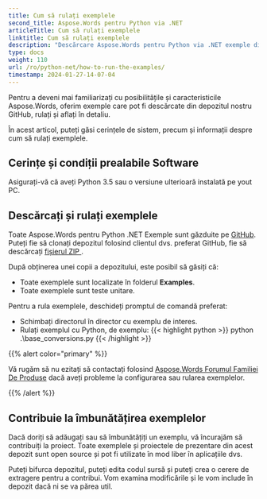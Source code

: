 ```yaml
---
title: Cum să rulați exemplele
second_title: Aspose.Words pentru Python via .NET
articleTitle: Cum să rulați exemplele
linktitle: Cum să rulați exemplele
description: "Descărcare Aspose.Words pentru Python via .NET exemple din depozitul nostru GitHub și aflați cum să le rulați pentru a vă familiariza cu posibilitățile și caracteristicile Aspose.Words."
type: docs
weight: 110
url: /ro/python-net/how-to-run-the-examples/
timestamp: 2024-01-27-14-07-04
---
```


Pentru a deveni mai familiarizați cu posibilitățile și caracteristicile Aspose.Words, oferim exemple care pot fi descărcate din depozitul nostru GitHub, rulați și aflați în detaliu.

În acest articol, puteți găsi cerințele de sistem, precum și informații despre cum să rulați exemplele.

## Cerințe și condiții prealabile Software

Asigurați-vă că aveți Python 3.5 sau o versiune ulterioară instalată pe yout PC.

## Descărcați și rulați exemplele

Toate Aspose.Words pentru Python .NET Exemple sunt găzduite pe [GitHub](https://github.com/aspose-words/Aspose.Words-for-Python-via-.NET). Puteți fie să clonați depozitul folosind clientul dvs. preferat GitHub, fie să descărcați [fișierul ZIP ](https://github.com/aspose-words/Aspose.Words-for-Python-via-.NET/archive/master.zip).

După obținerea unei copii a depozitului, este posibil să găsiți că:

- Toate exemplele sunt localizate în folderul **Examples**.
- Toate exemplele sunt teste unitare.

Pentru a rula exemplele, deschideți promptul de comandă preferat:

- Schimbați directorul în director cu exemplu de interes.
- Rulați exemplul cu Python, de exemplu:
{{< highlight python >}}
python .\base_conversions.py
{{< /highlight >}}

{{% alert color="primary" %}}

Vă rugăm să nu ezitați să contactați folosind [Aspose.Words Forumul Familiei De Produse](https://forum.aspose.com/c/words/8) dacă aveți probleme la configurarea sau rularea exemplelor.

{{% /alert %}}

## Contribuie la îmbunătățirea exemplelor

Dacă doriți să adăugați sau să îmbunătățiți un exemplu, vă încurajăm să contribuiți la proiect. Toate exemplele și proiectele de prezentare din acest depozit sunt open source și pot fi utilizate în mod liber în aplicațiile dvs.

Puteți bifurca depozitul, puteți edita codul sursă și puteți crea o cerere de extragere pentru a contribui. Vom examina modificările și le vom include în depozit dacă ni se va părea util.

